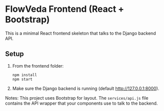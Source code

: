 
# FlowVeda Frontend (React + Bootstrap)

This is a minimal React frontend skeleton that talks to the Django backend API.

## Setup

1. From the frontend folder:
   ```
   npm install
   npm start
   ```

2. Make sure the Django backend is running (default http://127.0.0.1:8000).

Notes: This project uses Bootstrap for layout. The `services/api.js` file contains the API wrapper that your components use to talk to the backend.
